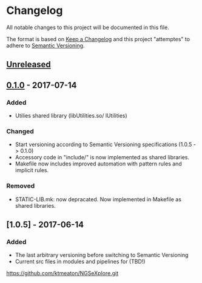 # Changelog
All notable changes to this project will be documented in this file.

The format is based on [Keep a Changelog](http://keepachangelog.com/en/1.0.0/)
and this project "attemptes" to adhere to [Semantic Versioning](http://semver.org/spec/v2.0.0.html).

## [Unreleased]

## [0.1.0] - 2017-07-14
### Added
- Utilies shared library (libUtilities.so/ lUtilities)

### Changed
- Start versioning according to Semantic Versioning specifications (1.0.5 -> 0.1.0)
- Accessory code in "include/" is now implemented as shared libraries.
- Makefile now includes improved automation with pattern rules and implicit rules.

### Removed
- STATIC-LIB.mk: now depracated. Now implemented in Makefile as shared libraries.

## [1.0.5] - 2017-06-14
### Added
- The last arbitrary versioning before switching to Semantic Versioning
- Current src files in modules and pipelines for (TBD!)


https://github.com/ktmeaton/NGSeXplore.git

[Unreleased]: https://github.com/ktmeaton/NGSeXplore/compare/master...HEAD
[0.1.0]: https://github.com/ktmeaton/NGSeXplore/compare/v0.1.0...v1.0.3

